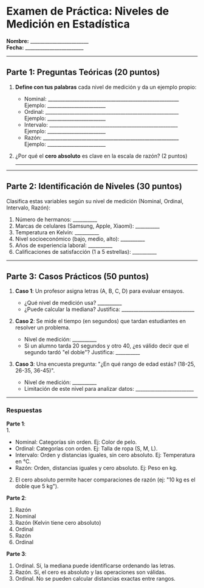 # Examen de Práctica: Niveles de Medición en Estadística

**Nombre:** ________________________  
**Fecha:** ________________________  

---

## Parte 1: Preguntas Teóricas (20 puntos)  
1. **Define con tus palabras** cada nivel de medición y da un ejemplo propio:  
   - Nominal: ______________________________________________________  
     Ejemplo: ________________________  
   - Ordinal: _______________________________________________________  
     Ejemplo: ________________________  
   - Intervalo: _____________________________________________________  
     Ejemplo: ________________________  
   - Razón: ________________________________________________________  
     Ejemplo: ________________________  

2. ¿Por qué el **cero absoluto** es clave en la escala de razón? (2 puntos)  
   ______________________________________________________________  

---

## Parte 2: Identificación de Niveles (30 puntos)  
Clasifica estas variables según su nivel de medición (Nominal, Ordinal, Intervalo, Razón):  
1. Número de hermanos: __________  
2. Marcas de celulares (Samsung, Apple, Xiaomi): __________  
3. Temperatura en Kelvin: __________  
4. Nivel socioeconómico (bajo, medio, alto): __________  
5. Años de experiencia laboral: __________  
6. Calificaciones de satisfacción (1 a 5 estrellas): __________  

---

## Parte 3: Casos Prácticos (50 puntos)  
1. **Caso 1**: Un profesor asigna letras (A, B, C, D) para evaluar ensayos.  
   - ¿Qué nivel de medición usa? __________  
   - ¿Puede calcular la mediana? Justifica: ______________________________  

2. **Caso 2**: Se mide el tiempo (en segundos) que tardan estudiantes en resolver un problema.  
   - Nivel de medición: __________  
   - Si un alumno tarda 20 segundos y otro 40, ¿es válido decir que el segundo tardó "el doble"? Justifica: __________  

3. **Caso 3**: Una encuesta pregunta: "¿En qué rango de edad estás? (18-25, 26-35, 36-45)".  
   - Nivel de medición: __________  
   - Limitación de este nivel para analizar datos: ________________________  

---

### **Respuestas**

**Parte 1**:  
1.  
   - Nominal: Categorías sin orden. Ej: Color de pelo.  
   - Ordinal: Categorías con orden. Ej: Talla de ropa (S, M, L).  
   - Intervalo: Orden y distancias iguales, sin cero absoluto. Ej: Temperatura en °C.  
   - Razón: Orden, distancias iguales y cero absoluto. Ej: Peso en kg.  

2. El cero absoluto permite hacer comparaciones de razón (ej: "10 kg es el doble que 5 kg").  

**Parte 2**:  
1. Razón  
2. Nominal  
3. Razón (Kelvin tiene cero absoluto)  
4. Ordinal  
5. Razón  
6. Ordinal  

**Parte 3**:  
1. Ordinal. Sí, la mediana puede identificarse ordenando las letras.  
2. Razón. Sí, el cero es absoluto y las operaciones son válidas.  
3. Ordinal. No se pueden calcular distancias exactas entre rangos.